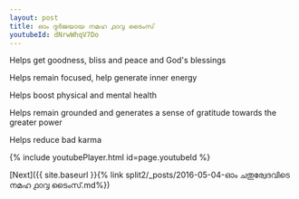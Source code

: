 ```yaml
---
layout: post
title: ഓം ദുർജയായ നമഹ ൧൦൮ ടൈംസ്
youtubeId: dNrwWhqV7Do
---
```

 
 
Helps get goodness, bliss and peace and God's blessings
 
Helps remain focused, help generate inner energy 
 
Helps boost physical and mental health 
 
Helps remain grounded and generates a sense of gratitude towards the greater power 
 
Helps reduce bad karma
 
 
 
 


{% include youtubePlayer.html id=page.youtubeId %}
 
[Next]({{ site.baseurl }}{% link  split2/_posts/2016-05-04-ഓം ചതുര്വേദവിടെ നമഹ ൧൦൮ ടൈംസ്.md%})
 
